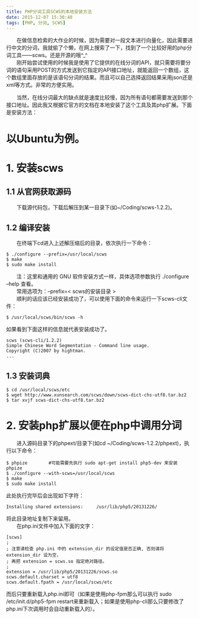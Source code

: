 ```yaml
---
title: PHP分词工具SCWS的本地安装方法
date: 2015-12-07 15:30:48
tags: [PHP, 分词, SCWS]
---
```

&emsp;&emsp;在做信息检索的大作业的时候，因为需要对一段文本进行向量化，因此需要进行中文的分词，我就偷了个懒，在网上搜索了一下，找到了一个比较好用的php分词工具——scws。还是开源的哦^_^  
&emsp;&emsp;刚开始尝试使用的时候我是使用了它提供的在线分词的API，就只需要将要分词的语句采用POST的方式发送到它指定的API接口地址，就能返回一个数组，这个数组里面存放的是该语句分词的结果。而且可以自己选择返回结果采用json还是xml等方式。非常的方便实用。 

<!-- more -->

&emsp;&emsp;当然，在线分词最大的缺点就是速度比较慢，因为所有语句都需要发送到那个接口地址。因此我又根据它官方的文档在本地安装了这个工具及其php扩展。下面是安装方法：  
# 以Ubuntu为例。
# 1. 安装scws
## 1.1 从官网获取源码
&emsp;&emsp;下载源代码包，下载后解压到某一目录下(如~/Coding/scws-1.2.2)。  
## 1.2 编译安装
&emsp;&emsp;在终端下cd进入上述解压缩后的目录，依次执行一下命令：

    $ ./configure --prefix=/usr/local/scws
    $ make
    $ sudo make install

&emsp;&emsp;注：这里和通用的 GNU 软件安装方式一样，具体选项参数执行 ./configure –help 查看。  
&emsp;&emsp;常用选项为：–prefix=< scws的安装目录 >  
&emsp;&emsp;顺利的话应该已经安装成功了，可以使用下面的命令来运行一下scws-cli文件：

    $ /usr/local/scws/bin/scws -h

如果看到下面这样的信息就代表安装成功了。

    scws (scws-cli/1.2.2)
    Simple Chinese Word Segmentation - Command line usage.
    Copyright (C)2007 by hightman.
    ...

## 1.3 安装词典

    $ cd /usr/local/scws/etc
    $ wget http://www.xunsearch.com/scws/down/scws-dict-chs-utf8.tar.bz2
    $ tar xvjf scws-dict-chs-utf8.tar.bz2

# 2. 安装php扩展以便在php中调用分词
&emsp;&emsp;进入源码目录下的phpext/目录下(如cd ~/Coding/scws-1.2.2/phpext)，执行以下命令：

    $ phpize        #可能需要先执行 sudo apt-get install php5-dev 来安装phpize
    $ ./configure --with-scws=/usr/local/scws 
    $ make
    $ sudo make install

此处执行完毕后会出现如下字符：

    Installing shared extensions:     /usr/lib/php5/20131226/

将此目录地址复制下来留用。  
&emsp;&emsp;在php.ini文件中加入下面的文字：

    [scws]
    ;
    ; 注意请检查 php.ini 中的 extension_dir 的设定值是否正确, 否则请将 extension_dir 设为空，
    ; 再把 extension = scws.so 指定绝对路径。
    ;
    extension = /usr/lib/php5/20131226/scws.so
    scws.default.charset = utf8
    scws.default.fpath = /usr/local/scws/etc

而后只要重新载入php.ini即可（如果是使用php-fpm那么可以执行 sudo /etc/init.d/php5-fpm restart来重新载入；如果是使用php-cli那么只要修改了php.ini下次调用时会自动重新载入的）。
